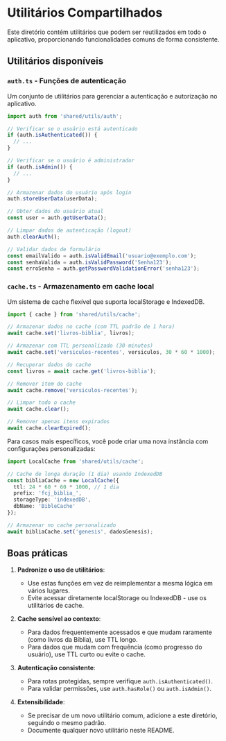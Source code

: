 # Utilitários Compartilhados

Este diretório contém utilitários que podem ser reutilizados em todo o aplicativo, proporcionando funcionalidades comuns de forma consistente.

## Utilitários disponíveis

### `auth.ts` - Funções de autenticação

Um conjunto de utilitários para gerenciar a autenticação e autorização no aplicativo.

```typescript
import auth from 'shared/utils/auth';

// Verificar se o usuário está autenticado
if (auth.isAuthenticated()) {
  // ...
}

// Verificar se o usuário é administrador
if (auth.isAdmin()) {
  // ...
}

// Armazenar dados do usuário após login
auth.storeUserData(userData);

// Obter dados do usuário atual
const user = auth.getUserData();

// Limpar dados de autenticação (logout)
auth.clearAuth();

// Validar dados de formulário
const emailValido = auth.isValidEmail('usuario@exemplo.com');
const senhaValida = auth.isValidPassword('Senha123');
const erroSenha = auth.getPasswordValidationError('senha123');
```

### `cache.ts` - Armazenamento em cache local

Um sistema de cache flexível que suporta localStorage e IndexedDB.

```typescript
import { cache } from 'shared/utils/cache';

// Armazenar dados no cache (com TTL padrão de 1 hora)
await cache.set('livros-biblia', livros);

// Armazenar com TTL personalizado (30 minutos)
await cache.set('versiculos-recentes', versiculos, 30 * 60 * 1000);

// Recuperar dados do cache
const livros = await cache.get('livros-biblia');

// Remover item do cache
await cache.remove('versiculos-recentes');

// Limpar todo o cache
await cache.clear();

// Remover apenas itens expirados
await cache.clearExpired();
```

Para casos mais específicos, você pode criar uma nova instância com configurações personalizadas:

```typescript
import LocalCache from 'shared/utils/cache';

// Cache de longa duração (1 dia) usando IndexedDB
const bibliaCache = new LocalCache({
  ttl: 24 * 60 * 60 * 1000, // 1 dia
  prefix: 'fcj_biblia_',
  storageType: 'indexedDB',
  dbName: 'BibleCache'
});

// Armazenar no cache personalizado
await bibliaCache.set('genesis', dadosGenesis);
```

## Boas práticas

1. **Padronize o uso de utilitários**:
   - Use estas funções em vez de reimplementar a mesma lógica em vários lugares.
   - Evite acessar diretamente localStorage ou IndexedDB - use os utilitários de cache.

2. **Cache sensível ao contexto**:
   - Para dados frequentemente acessados e que mudam raramente (como livros da Bíblia), use TTL longo.
   - Para dados que mudam com frequência (como progresso do usuário), use TTL curto ou evite o cache.

3. **Autenticação consistente**:
   - Para rotas protegidas, sempre verifique `auth.isAuthenticated()`.
   - Para validar permissões, use `auth.hasRole()` ou `auth.isAdmin()`.

4. **Extensibilidade**:
   - Se precisar de um novo utilitário comum, adicione a este diretório, seguindo o mesmo padrão.
   - Documente qualquer novo utilitário neste README. 